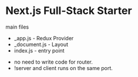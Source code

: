 # Next.js Full-Stack Starter
main files
- _app.js - Redux Provider
- _document.js - Layout
- index.js - entry point

* no need to write code for router.
* !server and client runs on the same port.
